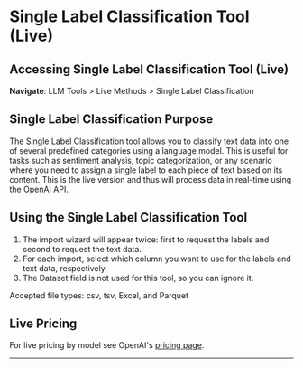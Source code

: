 # Single Label Classification Tool (Live)

## Accessing Single Label Classification Tool (Live)
**Navigate**: LLM Tools > Live Methods > Single Label Classification

## Single Label Classification Purpose
The Single Label Classification tool allows you to classify text data into one of several predefined categories using a language model. This is useful for tasks such as sentiment analysis, topic categorization, or any scenario where you need to assign a single label to each piece of text based on its content.
This is the live version and thus will process data in real-time using the OpenAI API.

## Using the Single Label Classification Tool
1. The import wizard will appear twice: first to request the labels and second to request the text data.
2. For each import, select which column you want to use for the labels and text data, respectively.
3. The Dataset field is not used for this tool, so you can ignore it.

Accepted file types: csv, tsv, Excel, and Parquet

## Live Pricing
For live pricing by model see OpenAI's [pricing page](https://platform.openai.com/docs/pricing).

---